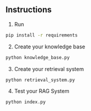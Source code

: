## Instructions

1. Run 
```bash 
pip install -r requirements
```

2. Create your knowledge base
```bash 
python knowledge_base.py
```

3. Create your retrieval system

```bash 
python retrieval_system.py
```

4. Test your RAG System
```bash 
python index.py
```
